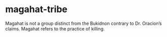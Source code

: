 # magahat-tribe
Magahat is not a group distinct from the Bukidnon contrary to Dr. Oracion’s claims. Magahat refers to the practice of killing.
